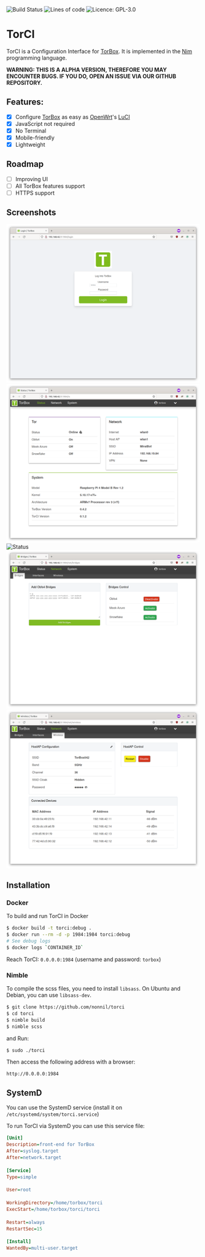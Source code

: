 ![Build Status](https://github.com/nonnil/TorCI/workflows/Test%20TorCI/badge.svg)
![Lines of code](https://tokei.rs/b1/github/nonnil/torci?category=code)
![Licence: GPL-3.0](https://img.shields.io/github/license/nonnil/TorCI)

# TorCI

TorCI is a Configuration Interface for [TorBox](https://github.com/radio24/torbox). It is implemented in the [Nim](https://nim-lang.org) programming language.

<b>WARNING: THIS IS A ALPHA VERSION, THEREFORE YOU MAY ENCOUNTER BUGS. IF YOU DO, OPEN AN ISSUE VIA OUR GITHUB REPOSITORY.</b>

## Features:

-   [x] Configure [TorBox](https://radio24/torbox) as easy as [OpenWrt](https://github.com/openwrt)'s [LuCI](https://github.com/openwrt/luci)
-   [x] JavaScript not required
-   [x] No Terminal
-   [x] Mobile-friendly
-   [x] Lightweight

## Roadmap

-	[ ] Improving UI
-	[ ] All TorBox features support
-	[ ] HTTPS support

## Screenshots
![Login](login.png)
![Status](status.png)
![Status](https://user-images.githubusercontent.com/85566220/168497464-1be40b4f-36a1-4ab6-b249-653930855495.png)
![Bridges](bridges.png)
![Wireless](wireless.png)

## Installation

### Docker

To build and run TorCI in Docker

```bash
$ docker build -t torci:debug .
$ docker run --rm -d -p 1984:1984 torci:debug
# See debug logs
$ docker logs `CONTAINER_ID`
```

Reach TorCI: `0.0.0.0:1984` (username and password: `torbox`)

### Nimble

To compile the scss files, you need to install `libsass`. On Ubuntu and Debian, you can use `libsass-dev`.

```bash
$ git clone https://github.com/nonnil/torci
$ cd torci
$ nimble build
$ nimble scss
```

and Run:

```bash
$ sudo ./torci
```

Then access the following address with a browser:

```
http://0.0.0.0:1984
```
## SystemD
You can use the SystemD service (install it on `/etc/systemd/system/torci.service`)

To run TorCI via SystemD you can use this service file:

```ini
[Unit]
Description=front-end for TorBox
After=syslog.target
After=network.target

[Service]
Type=simple

User=root

WorkingDirectory=/home/torbox/torci
ExecStart=/home/torbox/torci/torci

Restart=always
RestartSec=15

[Install]
WantedBy=multi-user.target
```
